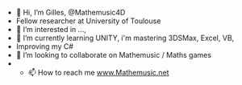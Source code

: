 - 👋 Hi, I’m Gilles, @Mathemusic4D 
- Fellow researcher at University of Toulouse
- 👀 I’m interested in ...,
- 🌱 I’m currently learning UNITY, i'm mastering 3DSMax, Excel, VB, 
- Improving my C#
- 💞️ I’m looking to collaborate on Mathemusic / Maths games 
- - 📫 How to reach me www.Mathemusic.net

<!---
Mathemusic4D/Mathemusic4D is a ✨ special ✨ repository because its `README.md` (this file) appears on your GitHub profile.
You can click the Preview link to take a look at your changes.
--->
